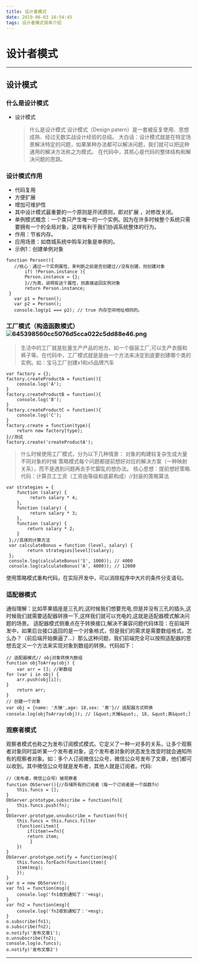 ```yaml
---
title: 设计者模式
date: 2019-06-03 16:54:45
tags: 设计者模式简单介绍
---
```

# 设计者模式
---
   ## 设计模式
### 什么是设计模式
* 设计模式
     > 什么是设计模式
     > 设计模式（Design patern）是一套被反复使用、思想成熟、经过无数实战设计经验的总结。
     > 大白话：设计模式就是在特定场景解决特定的问题，如果某种办法都可以解决问题，我们就可以把这种通用的解决方法称之为模式。
     > 在代码中，其核心是代码的整体结构和解决问题的思路。
 ### 设计模式作用
 * 代码复用
 * 方便扩展
 * 增加可维护性
 * 其中设计模式最重要的一个原则是开闭原则，即对扩展 ，对修改关闭。
 * 单例模式概念：一个类只产生唯一的一个实例。因为在许多时候整个系统只需要拥有一个的全局对象，这样有利于我们协调系统整体的行为。
 * 作用：节省内存。
 * 应用场景：如商城系统中购车对象是单例的。
 * 示例1：创建单例对象
 ```
 function Person(){
    //核心：通过一个实例属性，来判断之前是否创建过//没有创建，则创建对象
        if( !Person.instance ){
        Person.instance = {};
        }//为真，说明有这个属性，则直接返回实例对象
        return Person.instance;
  }
    var p1 = Person();
    var p2 = Person();
    console.log(p1 === p2); // true 内存空间地址相同的。
 ````
 ### 工厂模式（构造函数模式）![645398560cc5076d5cca022c5dd88e46.png](en-resource://database/423:1)
> 生活中的工厂就是批量生产产品的地方。如一个服装工厂,可以生产衣服和裤子等。在代码中，工厂模式就是是由一个方法来决定到底要创建哪个类的实例。如：宝马工厂创建x1和x5品牌汽车
```
var factory = {};
factory.createProductA = function(){
    console.log('A');
}
factory.createProductB = function(){
    console.log('B');
}
factory.createProductC = function(){
    console.log('C');
}
factory.create = function(type){
    return new factory[type];
}//测试
factory.create('createProductA');
```
> 什么时候使用工厂模式，分为以下几种情景：
对象的构建较复杂生成大量不同对象的时候
策略模式每个问题都提前想好对应的解决方案（一种映射关系），而不是遇到问题再去手忙脚乱的想办法。
核心思想：提前想好策略.
代码：计算员工工资（工资由等级和底薪构成）//封装的策略算法
```
var strategies = {
    function (salary) {
         return salary * 4;
    },
    function (salary) {
         return salary * 3;
    },
    function (salary) {
        return salary * 2;
    }
 };//具体的计算方法
 var calculateBonus = function (level, salary) {
        return strategies[level](salary);
 };
 console.log(calculateBonus('S', 1000)); // 4000
 console.log(calculateBonus('A', 4000)); // 12000
```

使用策略模式重构代码，在实际开发中，可以消除程序中大片的条件分支语句。
### 适配器模式
通俗理解：比如苹果插座是三孔的,这时候我们想要充电,但是并没有三孔的插头,这时候我们就需要适配器转换一下,这样我们就可以充电的,这就是适配器模式解决问题的场景。
适配器模式侧重点在于转换接口,解决不兼容问题代码体现：在前端开发中，如果后台接口返回的是一个对象格式，但是我们的需求是需要数组格式，怎么办？（前后端开始撕逼了...）那么这种问题，我们前端完全可以按照适配器的思想去定义一个方法来实现对象到数组的转换。代码如下：
```
// 适配器模式// obj对象转换为数组
function objToArray(obj) {
    var arr = []; //新数组
for (var i in obj) {
    arr.push(obj[i]);
}
    return arr;
}
// 创建一个对象
var obj = {name: '大锤',age: 18,sex: '男'}// 适配器方式转换
console.log(objToArray(obj)); // [&quot;大锤&quot;, 18, &quot;男&quot;]
```
### 观察者模式
观察者模式也称之为发布订阅模式模式。它定义了一种一对多的关系，让多个观察者对象同时监听某一个发布者对象，这个发布者对象的状态发生改变时就会通知所有的观察者对象。如：多个人订阅微信公众号，微信公众号发布了文章，他们都可以收到。其中微信公众号就是发布者，其他人就是订阅者。代码:
```
//（发布者，微信公众号）被观察者
function ObServer(){//存储所有的订阅者（每一个订阅者是一个函数fn）
    this.funcs = [];
}
ObServer.prototype.subscribe = function(fn){
    this.funcs.push(fn);
}
ObServer.prototype.unsubscribe = function(fn){
    this.funcs = this.funcs.filter
    (function(item){
        if(item!==fn){
        return item;
         }
    })
}
ObServer.prototype.notify = function(msg){
    this.funcs.forEach(function(item){
    item(msg);
    });
}
var o = new ObServer();
var fn1 = function(msg){
    console.log('fn1收到通知了：'+msg);
}
var fn2 = function(msg){
    console.log('fn2收到通知了：'+msg);
}
o.subscribe(fn1);
o.subscribe(fn2);
o.notify('发布文章1');
o.unsubscribe(fn2);
console.log(o.funcs);
o.notify('发布文章2')
```
---
